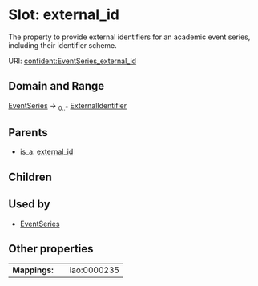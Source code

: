 
# Slot: external_id


The property to provide external identifiers for an academic event series, including their identifier scheme.

URI: [confident:EventSeries_external_id](https://raw.githubusercontent.com/TIBHannover/ConfIDent_schema/main/src/linkml/confident_schema.yaml#EventSeries_external_id)


## Domain and Range

[EventSeries](EventSeries.md) &#8594;  <sub>0..\*</sub> [ExternalIdentifier](ExternalIdentifier.md)

## Parents

 *  is_a: [external_id](external_id.md)

## Children


## Used by

 * [EventSeries](EventSeries.md)

## Other properties

|  |  |  |
| --- | --- | --- |
| **Mappings:** | | iao:0000235 |

